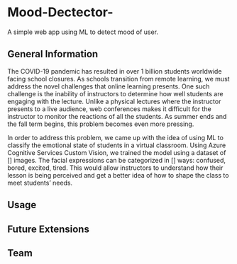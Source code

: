 # Mood-Dectector-
A simple web app using ML to detect mood of user.

## General Information
The COVID-19 pandemic has resulted in over 1 billion students worldwide facing school closures. As schools transition from remote learning, we must address the novel challenges that online learning presents. One such challenge is the inability of instructors to determine how well students are engaging with the lecture. Unlike a physical lectures where the instructor presents to a live audience, web conferences makes it difficult for the instructor to monitor the reactions of all the students. As summer ends and the fall term begins, this problem becomes even more pressing.

In order to address this problem, we came up with the idea of using ML to classify the emotional state of students in a virtual classroom. Using Azure Cognitive Services Custom Vision, we trained the model using a dataset of [] images. The facial expressions can be categorized in [] ways: confused, bored, excited, tired. This would allow instructors to understand how their lesson is being perceived and get a better idea of how to shape the class to meet students’ needs. 

## Usage 

## Future Extensions

## Team
